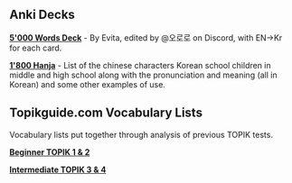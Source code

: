 ## Anki Decks

**[5'000 Words Deck](http://talktomeinkorean.com/curriculum/)** - By Evita, edited by @오로로 on Discord, with EN->Kr for each card.

**[1'800 Hanja](http://talktomeinkorean.com/curriculum/)** - List of the chinese characters Korean school children in middle and high school along with the pronunciation and meaning (all in Korean) and some other examples of use.

## Topikguide.com Vocabulary Lists

Vocabulary lists put together through analysis of previous TOPIK tests.

**[Beginner TOPIK 1 & 2](https://www.topikguide.com/topik-beginner-level-vocabulary-list-with-meanings/)**

**[Intermediate TOPIK 3 & 4](https://www.topikguide.com/topik-intermediate-vocabulary-list/)**
